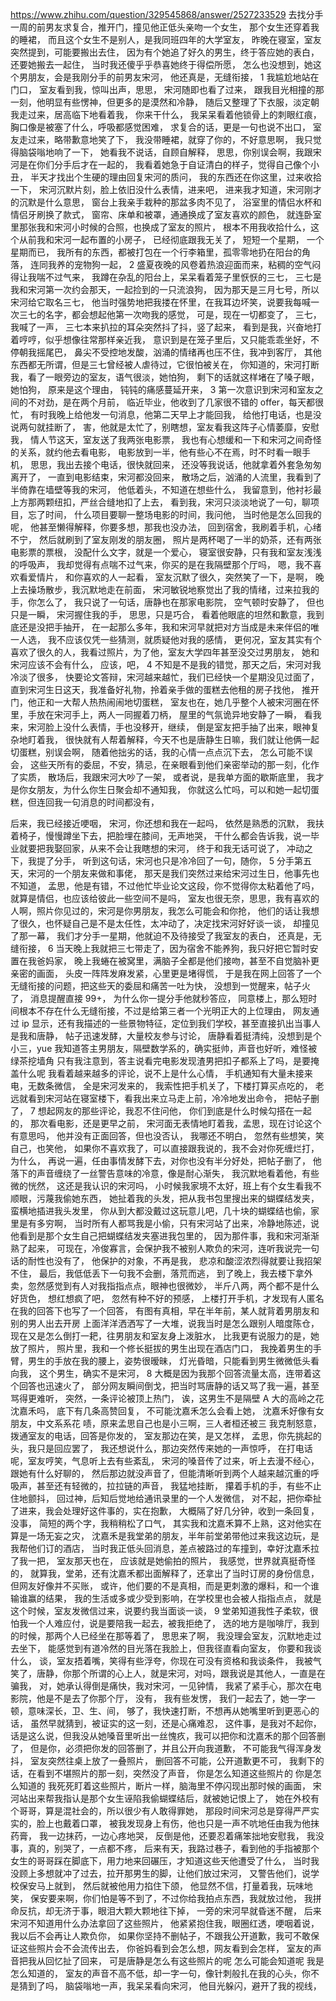 https://www.zhihu.com/question/329545868/answer/2527233529
去找分手一周的前男友求复合，推开门，撞见他正低头亲吻一个女生，
那个女生还穿着我的睡裙，
而且这个女生不是别人，是我同班四年的大学室友，
昨晚在寝室，室友突然提到，可能要搬出去住，
因为有个她追了好久的男生，终于答应她的表白，还要她搬去一起住，
当时我还傻乎乎恭喜她终于得偿所愿，
怎么也没想到，她这个男朋友，会是我刚分手的前男友宋河，
他还真是，无缝衔接，
1
我尴尬地站在门口，
室友看到我，惊叫出声，思思，
宋河随即也看了过来，
跟我目光相撞的那一刻，他明显有些愣神，但更多的是漠然和冷静，
随后又整理了下衣服，淡定朝我走过来，居高临下地看着我，
你来干什么，
我呆呆看着他锁骨上的刺眼红痕，胸口像是被塞了什么，呼吸都感觉困难，
求复合的话，更是一句也说不出口，
室友走过来，略带歉意地笑了下，
我没带睡裙，就穿了你的，不好意思啊，
我只觉得脑袋嗡地响了一下，
她看我不说话，自顾自解释，
思思，你别误会啊，我跟宋河是在你们分手后才在一起的，
我看着她急于自证清白的样子，觉得自己像个小丑，
半天才找出个生硬的理由回复宋河的质问，
我的东西还在你这里，过来收拾一下，
宋河沉默片刻，脸上依旧没什么表情，进来吧，
进来我才知道，宋河刚才的沉默是什么意思，
窗台上我亲手栽种的那盆多肉不见了，
浴室里的情侣水杯和情侣牙刷换了款式，
窗帘、床单和被罩，通通换成了室友喜欢的颜色，
就连卧室里那张我和宋河小时候的合照，也换成了室友的照片，
根本不用我收拾什么，这个从前我和宋河一起布置的小房子，
已经彻底跟我无关了，
短短一个星期，
一个星期而已，
我所有的东西，都被打包在一个行李箱里，孤零零地扔在阳台的角落，
连同我养的宠物狗一起，
2
盛夏夜晚的风卷着热浪迎面而来，粘稠的空气闷得让我喘不过气来，
我蹲在杂乱的阳台上，呆呆看着笼子里恹恹的三七，
三七是我和宋河第一次约会那天，一起捡到的一只流浪狗，
因为那天是三月七号，所以宋河给它取名三七，
他当时强势地把我搂在怀里，在我耳边坏笑，说要我每喊一次三七的名字，都会想起他第一次吻我的感觉，
可是，现在一切都变了，
三七，我喊了一声，
三七本来扒拉的耳朵突然抖了抖，竖了起来，
看到是我，兴奋地打着哼哼，似乎想像往常那样亲近我，
意识到是在笼子里后，又只能乖乖坐好，不停朝我摇尾巴，
鼻尖不受控地发酸，汹涌的情绪再也压不住，我冲到客厅，
其他东西都无所谓，但是三七曾经被人虐待过，它很怕被关在，
你知道的，宋河打断我，看了一眼旁边的室友，语气很淡，她怕狗，
剩下的话就这样堵在了嗓子眼，
她怕狗，
原来是这个理由，
钝钝的痛感蔓延开来，
3
第一次意识到宋河和室友之间的不对劲，是在两个月前，
临近毕业，他收到了几家很不错的 offer，每天都很忙，
有时我晚上给他发一句消息，他第二天早上才能回我，
给他打电话，也是没说两句就挂断了，
害，他就是太忙了，别瞎想，室友看我这阵子心情萎靡，安慰我，
情人节这天，室友送了我两张电影票，
我也有心想缓和一下和宋河之间奇怪的关系，就约他去看电影，
电影放到一半，他有些心不在焉，时不时看一眼手机，
思思，我出去接个电话，很快就回来，
还没等我说话，他就拿着外套急匆匆离开了，
一直到电影结束，宋河都没回来，
散场之后，汹涌的人流里，我看到了半倚靠在墙壁等我的宋河，
他低着头，不知道在想些什么，
我留意到，他衬衫最上方那两颗纽扣，严丝合缝地扣了上去，
看到我，宋河只淡淡地说了一句，聊项目，忘了时间，
什么项目要聊一整场电影的时间，我问他，
当时他是怎么回我的呢，
他甚至懒得解释，你要多想，那我也没办法，
回到宿舍，我刷着手机，心绪不宁，
然后就刷到了室友刚发的朋友圈，
照片是两杯喝了一半的奶茶，还有两张电影票的票根，
没配什么文字，就是一个爱心，
寝室很安静，只有我和室友浅浅的呼吸声，
我却觉得有点喘不过气来，你买的是在我隔壁那个厅吗，
嗯，我不喜欢看爱情片，
和你喜欢的人一起看，
室友沉默了很久，突然笑了一下，是啊，
晚上去操场散步，我沉默地走在前面，
宋河敏锐地察觉出了我的情绪，过来拉我的手，你怎么了，
我只说了一句话，唐静也在那家电影院，
空气顿时安静了，
但也只是一瞬，
宋河握住我的手，
思思，只是巧合，
看着他眼底的坦然和歉意，我到底还是没把手抽开，
在一起那么多年，我和宋河早就把对方当成是未来伴侣的唯一人选，
我不应该仅凭一些猜测，就质疑他对我的感情，
更何况，室友其实有个喜欢了很久的人，我看过照片，为了他，室友大学四年甚至没交过男朋友，
她和宋河应该不会有什么，
应该，吧，
4
不知是不是我的错觉，那天之后，宋河对我冷淡了很多，
快要论文答辩，宋河越来越忙，我们已经快一个星期没见过面了，
直到宋河生日这天，我准备好礼物，拎着亲手做的蛋糕去他租的房子找他，
推开门，他正和一大帮人热热闹闹地切蛋糕，
室友也在，她几乎整个人被宋河圈在怀里，手放在宋河手上，两人一同握着刀柄，
屋里的气氛诡异地安静了一瞬，
看我来，宋河脸上没什么表情，手也没移开，继续，
倒是室友把手抽了出来，眼神复杂地盯着我，
很快就有人帮着解释，今天不也是唐静生日嘛，我们就让他俩一起切蛋糕，别误会啊，
随着他拙劣的话，我的心情一点点沉下去，
怎么可能不误会，
这些天所有的委屈，不安，猜忌，在亲眼看到他们亲密举动的那一刻，化作了实质，
散场后，我跟宋河大吵了一架，
或者说，是我单方面的歇斯底里，
我才是你女朋友，为什么你生日聚会却不通知我，
你就这么忙吗，可以和她一起切蛋糕，但连回我一句消息的时间都没有，

后来，我已经接近哽咽，
宋河，你还想和我在一起吗，
依然是熟悉的沉默，
我扶着椅子，慢慢蹲坐下去，把脸埋在膝间，无声地哭，
干什么都会告诉我，说一毕业就要把我娶回家，从来不会让我瞎想的宋河，
终于和我无话可说了，
冲动之下，我提了分手，
听到这句话，宋河也只是冷冷回了一句，随你，
5
分手第五天，宋河的一个朋友来做和事佬，
那天是我们突然过来给宋河过生日，他事先也不知道，
孟思，他是有错，不过他忙毕业论文这段，你不觉得你太粘着他了吗，就算是情侣，也应该给彼此一些空间不是吗，
室友也很无奈，思思，我有喜欢的人啊，照片你见过的，宋河是你男朋友，我怎么可能会和你抢，
他们的话让我想了很久，也怀疑自己是不是太任性，太冲动了，决定找宋河好好谈一谈，
却撞见了那一幕，
我们才分手一星期，他就迫不及待接受了我室友的表白，
还真是，无缝衔接，
6
当天晚上我就把三七带走了，因为宿舍不能养狗，我只好把它暂时安置在我爸妈家，
晚上我蜷在被窝里，满脑子全都是他们接吻，甚至不自觉脑补更亲密的画面，
头皮一阵阵发麻发紧，心里更是堵得慌，
于是我在网上回答了一个无缝衔接的问题，把这些天的委屈和痛苦一吐为快，
没想到一觉醒来，帖子火了，
消息提醒直接 99+，
为什么你一提分手他就秒答应，
同意楼上，那么短时间根本不存在什么无缝衔接，不过是给第三者一个光明正大的上位理由，
网友通过 ip 显示，还有我描述的一些景物特征，定位到我们学校，甚至直接扒出当事人是我和唐静，
帖子迅速发酵，大量校友参与讨论，
唐静看着挺清纯，没想到是个小三，yue
我知道答主男朋友，隔壁数学系的，确实挺帅，声音也好听，难怪被绿茶挖墙角
只有我注意到，答主说看完电影发现渣男把扣子都系上了吗，是要掩盖什么呢
我看着越来越多的评论，说不上是什么心情，
手机通知有大量未接来电，无数条微信，
全是宋河发来的，
我索性把手机关了，下楼打算买点吃的，
老远就看到宋河站在寝室楼下，看我出来立马走上前，冷冷地发出命令，
把帖子删了，
7
想起网友的那些评论，我忍不住问他，
你们到底是什么时候勾搭在一起的，
那次看电影，还是更早之前，
宋河面无表情地盯着我，孟思，现在讨论这个有意思吗，
他并没有正面回答，但也没否认，
我哪还不明白，
忽然有些想笑，笑自己，也笑他，
如果你不喜欢我了，可以直接跟我说的，我不会对你死缠烂打，为什么，
再说一遍，任由事情发酵下去，对你也没有半分好处，把帖子删了，
他落下的声音缠绕了一丝警告意味的冷意，像是耐心渐失，
我沉默地看着他，有些微的恍然，
这还是我认识的宋河吗，
小时候我家境不太好，班上有个女生看我不顺眼，污蔑我偷她东西，
她扯着我的头发，把从我书包里搜出来的蝴蝶结发夹，蛮横地插进我头发里，
你从到大都没戴过这玩意儿吧，几十块的蝴蝶结也偷，家里是有多穷啊，
当时所有人都骂我是小偷，只有宋河站了出来，冷静地陈述，说他看到是那个女生自己把蝴蝶结发夹塞进我包里的，
因为那件事，我和宋河渐渐熟了起来，
可现在，冷俊寡言，会保护我不被别人欺负的宋河，连听我说完一句话的耐性也没有了，
他保护的对象，不再是我，
悲凉和酸涩浓烈得就要让我招架不住，
最后，我低低丢下一句我不会删，落荒而逃，
到了晚上，我去楼下拿外卖，忽然感觉到有人对我指指点点，眼神也很微妙，
半斤八两，两个都不是什么好货色，
想红想疯了吧，
忽然有种不好的预感，
上楼打开手机，才发现有人匿名在我的回答下也写了一个回答，
有图有真相，早在半年前，某人就背着男朋友和别的男人出去开房
上面洋洋洒洒写了一大堆，说我当时是怎么跟别人暗度陈仓，现在又是怎么倒打一耙，往男朋友和室友身上泼脏水，
比我更有说服力的是，她放了照片，
照片里，我和一个修长挺拔的男生出现在酒店门口，
我挽着男生的手臂，男生的手放在我的腰上，姿势很暧昧，
灯光昏暗，只能看到男生微微低头看向我，
这个男生，确实不是宋河，
8
大概是因为我那个回答流量太高，连带着这个回答也迅速火了，
部分网友瞬间倒戈，把当时骂唐静的话又骂了我一遍，甚至骂得更难听，
突然，一条评论被顶上热门，
诶，这男生不是隔壁 A 大的高岭之花沈嘉禾吗，
底下有几条高赞回复，
不可能沈嘉禾怎么会看上她，
沈嘉禾好像有女朋友，中文系系花
啧，原来孟思自己也是小三啊，三人者桓还被三
我克制怒意，拨通室友的电话，回答是你发的，
室友那边在笑，是又怎样，
孟思，你先挑起的头，我只是回应罢了，
我还想说什么，那边突然传来她的一声惊呼，
在打电话呢，室友哼笑，气息听上去有些紊乱，
宋河的嗓音传了过来，听上去漫不经心，跟她有什么好聊的，
然后那边就没声音了，但能清晰听到两个人越来越沉重的呼吸声，甚至还有轻微的，拉拉链的声音，
我猛地挂断，
攥着手机的手，有些不止住地颤抖，
回过神，后知后觉地给通讯录里的一个人发微信，
对不起，把你牵扯了进来，我会处理好这件事的，实在抱歉，
大概隔了好几分钟，收到一条回复，
没事，
简短的两个字，我稍稍松了口气，
其实我和沈嘉禾算不上熟，这对他实在算是一场无妄之灾，
沈嘉禾是我堂弟的朋友，半年前堂弟带他过来我这边玩，是我帮他们订的酒店，
当时我正低头回消息，差点被路过的车撞到，幸好沈嘉禾拉了我一把，
室友那天也在，
应该就是她偷拍的照片，
我感觉，世界就真挺奇怪的，
就算我，堂弟，还有沈嘉禾都出面解释了，还拿出了当时订房的身份信息，但网友好像并不买账，
或许，他们要的不是真相，而是更刺激的爆料，和一个谁输谁赢的结果，
我的生活或多或少受到影响，在学校里也会被人指指点点，
就是这个时候，室友发微信过来，说要约我当面谈一谈，
9
堂弟知道我性子柔软，很怕我一个人难应付，说是要陪我一起去，被我拒绝了，
选的地方是咖啡厅，我到的时候，那两个人已经坐在那等着了，
思思来了啊，
我没理会室友，沉默地走过去坐下，
能感觉到有道冷然的目光落在我脸上，但我径直看向室友，
你要和我谈什么，
谈，室友捂着嘴，笑得有些浮夸，你现在可没有资格和我谈条件，
我被气笑了，唐静，你那个所谓的心上人，就是宋河，对吗，跟我说是其他人，一直是在骗我，
对，她承认得倒是痛快，我对宋河，一见钟情，
我紧了紧手心，那次在电影院，他是不是去了你那个厅，
没有，
我有些发愣，
我们一起去了，她一字一顿，意味深长，卫、生、间，
够了，我快速打断，不想再从她嘴里听到更恶心的话，
虽然早就猜到，被证实的这一刻，还是心痛难忍，
这件事，是我对不起你，
话是这么说，但我没从她嗓音里听出一丝愧疚，我可以把你和沈嘉禾的那个回答删了，
但是你，必须把你发的回答删了，并且公开向我道歉，
不可能我气得浑身发抖，
室友突然往桌上放了一叠照片，
删回答不可能，公开道歉更不可，
我剩下的话，在看到不堪照片的那一刻，突然没了声音，
你是怎么知道这些照片的
你是怎么知道的
我死死盯着这些照片，断片一样，脑海里不停闪现出那时候的画面，
宋河站出来帮我指认是那个女生诬陷我偷蝴蝶结后，就被她记恨上了，
她在外校有个哥哥，算是混社会的，所以很少有人敢得罪她，
那段时间宋河总是穿得严严实实的，脸上也戴着口罩，
被我发现身上有伤，他也只是一声不吭地任由我为他抹药膏，
我一边抹药，一边心疼地哭，
反倒是他，还要忍着痛笨拙地安慰我，
我没事，真的，别哭了，一点都不疼，
后来有天，我路过巷子，看到他的手指被那个女生的哥哥踩在脚底下，用力地来回碾压，才知道这些天他遭受了什么，
当时我没顾上多想就冲了过去，拉开那男生的脚，让他们放过宋河，
又警告他们，说学校保安马上就到，
然后就被他用力掐住下颌，
他显然不信，打量着我，玩味地笑，
保安要来啊，你们怕是等不到了，不过你给我拍点东西，我就放过他，
我拼命反抗，却无济于事，眼泪大颗大颗地往下掉，
一旁的宋河早就昏迷不醒，
后来宋河不知道用什么办法拿回了这些照片，
他紧紧抱住我，眼圈红透，哽咽着说，我以后不会再让人欺负你，
如果你坚持不删帖子，不跟我公开道歉，我可不敢保证这些照片会不会流传出去，
你爸妈看到会怎么想，网友看到会怎样，
室友的声音把我从回忆扯了回来，
可是唐静是怎么有这些照片的呢
怎么可能会知道呢
我是怎么知道的，
室友的声音不高不低，却一字一句，像针刺般扎在我的心头，你不是猜到了吗，
脑袋嗡地一声，我呆呆看向宋河，
他目光躲闪，避开了我的视线，